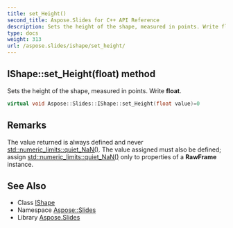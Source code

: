 ```yaml
---
title: set_Height()
second_title: Aspose.Slides for C++ API Reference
description: Sets the height of the shape, measured in points. Write float.
type: docs
weight: 313
url: /aspose.slides/ishape/set_height/
---
```

## IShape::set_Height(float) method


Sets the height of the shape, measured in points. Write **float**.

```cpp
virtual void Aspose::Slides::IShape::set_Height(float value)=0
```

## Remarks


The value returned is always defined and never [std::numeric_limits<float>::quiet_NaN()](../). The value assigned must also be defined; assign [std::numeric_limits<float>::quiet_NaN()](../) only to properties of a **RawFrame** instance. 
## See Also

* Class [IShape](../)
* Namespace [Aspose::Slides](../../)
* Library [Aspose.Slides](../../../)